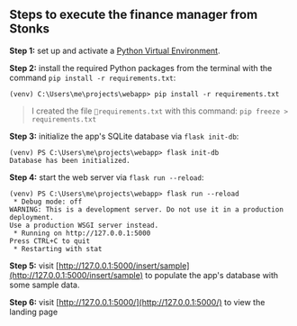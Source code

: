 

## Steps to execute the finance manager from Stonks

**Step 1:** set up and activate a [Python Virtual Environment](https://hwrberlin.github.io/fswd/01-python-vscode.html#32-use-the-python-virtual-environment-as-default-for-this-workspace).

**Step 2:** install the required Python packages from the terminal with the command `pip install -r requirements.txt`:

```shell
(venv) C:\Users\me\projects\webapp> pip install -r requirements.txt
```

> I created the file `📄requirements.txt` with this command: `pip freeze > requirements.txt`

**Step 3:** initialize the app's SQLite database via `flask init-db`:

```shell
(venv) PS C:\Users\me\projects\webapp> flask init-db
Database has been initialized.
```

**Step 4:** start the web server via `flask run --reload`:

```shell
(venv) PS C:\Users\me\projects\webapp> flask run --reload
 * Debug mode: off
WARNING: This is a development server. Do not use it in a production deployment.
Use a production WSGI server instead.
 * Running on http://127.0.0.1:5000
Press CTRL+C to quit
 * Restarting with stat
```

**Step 5:** visit [http://127.0.0.1:5000/insert/sample](http://127.0.0.1:5000/insert/sample) to populate the app's database with some sample data.

**Step 6:** visit [http://127.0.0.1:5000/](http://127.0.0.1:5000/) to view the landing page
